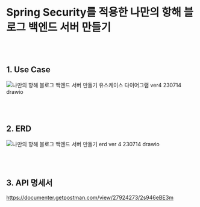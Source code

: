 # Spring Security를 적용한 나만의 항해 블로그 백엔드 서버 만들기

<br/>
<br/>


## 1. Use Case
![나만의 항해 블로그 백엔드 서버 만들기 유스케이스 다이어그램 ver4 230714 drawio](https://github.com/HaenaCho01/myVoyageBlogVer4/assets/131599243/5119fbf1-5c5b-4a5c-b0fe-b99f233001d0)


<br/>
<br/>

## 2. ERD
![나만의 항해 블로그 백엔드 서버 만들기 erd ver 4 230714 drawio](https://github.com/HaenaCho01/myVoyageBlogVer4/assets/131599243/966dd388-1957-4b0a-949d-c65e50ffa7eb)


<br/>
<br/>

## 3. API 명세서
https://documenter.getpostman.com/view/27924273/2s946eBE3m

<br/>
<br/>
